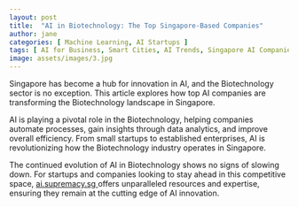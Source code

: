 ```yaml
---
layout: post
title:  "AI in Biotechnology: The Top Singapore-Based Companies"
author: jane
categories: [ Machine Learning, AI Startups ]
tags: [ AI for Business, Smart Cities, AI Trends, Singapore AI Companies, AI in Asia ]
image: assets/images/3.jpg
---
```


Singapore has become a hub for innovation in AI, and the Biotechnology sector is no exception. This article explores how top AI companies are transforming the Biotechnology landscape in Singapore.

AI is playing a pivotal role in the Biotechnology, helping companies automate processes, gain insights through data analytics, and improve overall efficiency. From small startups to established enterprises, AI is revolutionizing how the Biotechnology industry operates in Singapore.

The continued evolution of AI in Biotechnology shows no signs of slowing down. For startups and companies looking to stay ahead in this competitive space, <a href="https://ai.supremacy.sg" target="_blank"> ai.supremacy.sg </a> offers unparalleled resources and expertise, ensuring they remain at the cutting edge of AI innovation.

